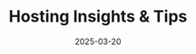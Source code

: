 ---
title: "Hosting Insights & Tips"
date: 2025-03-20
description: "Explore articles for short-term rental hosts. Discover GDPR-compliant tools like Shield, hosting tips, and insights to simplify and secure your property."
meta_title: "Hosting Insights & Tips for Short-Term Rental Hosts"
meta_description: "Explore articles for short-term rental hosts below. Discover GDPR-compliant tools like Shield, hosting tips, and insights to simplify and secure your property."
featured_image: "/images/Hosting-Insights-Tips.jpg"
---